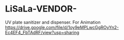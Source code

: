 # LiSaLa-VENDOR-
UV plate sanitizer and dispenser.
For Animation https://drive.google.com/file/d/1oy9eMPLwcGgROyYn2-Ec4EF4_FbTAdRF/view?usp=sharing
